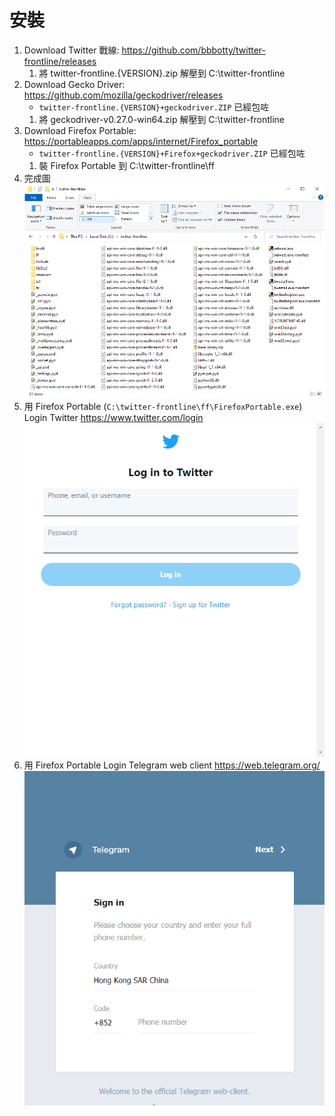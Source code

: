 # 安裝
1. Download Twitter 戰線: <https://github.com/bbbotty/twitter-frontline/releases>
    1. 將 twitter-frontline.{VERSION}.zip 解壓到 C:\twitter-frontline
1. Download Gecko Driver: <https://github.com/mozilla/geckodriver/releases>
    * `twitter-frontline.{VERSION}+geckodriver.ZIP` 已經包咗
    1. 將 geckodriver-v0.27.0-win64.zip 解壓到 C:\twitter-frontline
1. Download Firefox Portable: <https://portableapps.com/apps/internet/Firefox_portable>
    * `twitter-frontline.{VERSION}+Firefox+geckodriver.ZIP` 已經包咗
    1. 裝 Firefox Portable 到 C:\twitter-frontline\ff
1. 完成圖
![](images/install.png)
1. 用 Firefox Portable (`C:\twitter-frontline\ff\FirefoxPortable.exe`) Login Twitter <https://www.twitter.com/login>
![](images/twitter_login.png)
1. 用 Firefox Portable Login Telegram web client <https://web.telegram.org/>
![](images/telegram_login.png)
